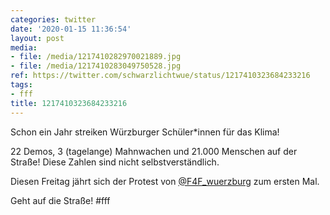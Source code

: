 ```yaml
---
categories: twitter
date: '2020-01-15 11:36:54'
layout: post
media:
- file: /media/1217410282970021889.jpg
- file: /media/1217410283049750528.jpg
ref: https://twitter.com/schwarzlichtwue/status/1217410323684233216
tags:
- fff
title: 1217410323684233216
---
```

Schon ein Jahr streiken Würzburger Schüler\*innen für das Klima!



22 Demos, 3 (tagelange) Mahnwachen und 21.000 Menschen auf der Straße! Diese Zahlen sind nicht selbstverständlich.



Diesen Freitag jährt sich der Protest von [@F4F_wuerzburg](https://twitter.com/F4F_wuerzburg) zum ersten Mal.

Geht auf die Straße! #fff  
